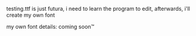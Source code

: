 testing.ttf is just futura, i need to learn the program to edit, afterwards, i'll create my own font  

my own font details: coming soon:tm: